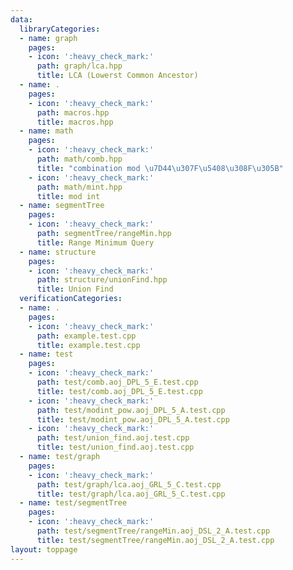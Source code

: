 ```yaml
---
data:
  libraryCategories:
  - name: graph
    pages:
    - icon: ':heavy_check_mark:'
      path: graph/lca.hpp
      title: LCA (Lowerst Common Ancestor)
  - name: .
    pages:
    - icon: ':heavy_check_mark:'
      path: macros.hpp
      title: macros.hpp
  - name: math
    pages:
    - icon: ':heavy_check_mark:'
      path: math/comb.hpp
      title: "combination mod \u7D44\u307F\u5408\u308F\u305B"
    - icon: ':heavy_check_mark:'
      path: math/mint.hpp
      title: mod int
  - name: segmentTree
    pages:
    - icon: ':heavy_check_mark:'
      path: segmentTree/rangeMin.hpp
      title: Range Minimum Query
  - name: structure
    pages:
    - icon: ':heavy_check_mark:'
      path: structure/unionFind.hpp
      title: Union Find
  verificationCategories:
  - name: .
    pages:
    - icon: ':heavy_check_mark:'
      path: example.test.cpp
      title: example.test.cpp
  - name: test
    pages:
    - icon: ':heavy_check_mark:'
      path: test/comb.aoj_DPL_5_E.test.cpp
      title: test/comb.aoj_DPL_5_E.test.cpp
    - icon: ':heavy_check_mark:'
      path: test/modint_pow.aoj_DPL_5_A.test.cpp
      title: test/modint_pow.aoj_DPL_5_A.test.cpp
    - icon: ':heavy_check_mark:'
      path: test/union_find.aoj.test.cpp
      title: test/union_find.aoj.test.cpp
  - name: test/graph
    pages:
    - icon: ':heavy_check_mark:'
      path: test/graph/lca.aoj_GRL_5_C.test.cpp
      title: test/graph/lca.aoj_GRL_5_C.test.cpp
  - name: test/segmentTree
    pages:
    - icon: ':heavy_check_mark:'
      path: test/segmentTree/rangeMin.aoj_DSL_2_A.test.cpp
      title: test/segmentTree/rangeMin.aoj_DSL_2_A.test.cpp
layout: toppage
---
```

